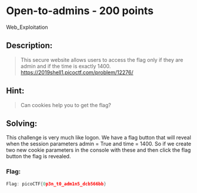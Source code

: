 # Open-to-admins - 200 points
Web_Exploitation

## Description:
> This secure website allows users to access the flag only if they are admin and if the time is exactly 1400. https://2019shell1.picoctf.com/problem/12276/

## Hint:
> Can cookies help you to get the flag?

## Solving:

This challenge is very much like logon. We have a flag button that will reveal when the session parameters admin = True and time = 1400. So if we create two new cookie parameters in the console with these and then click the flag button the flag is revealed.

### Flag: 

```c
Flag: picoCTF{0p3n_t0_adm1n5_dcb566bb}
```
